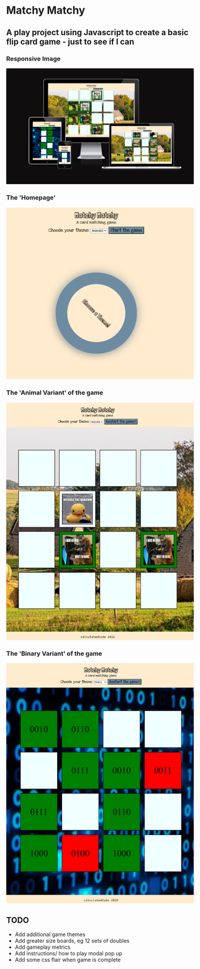 # Matchy Matchy

## A play project using Javascript to create a basic flip card game - just to see if I can

### Responsive Image

![Responsive Image](<assets/images/readme-images/Screenshot 2025-06-17 153842.png>)

### The 'Homepage'

![Homepage](<assets/images/readme-images/Screenshot 2025-06-17 152427.png>)

### The 'Animal Variant' of the game

![Animal game](<assets/images/readme-images/Screenshot 2025-06-17 152450.png>)

### The 'Binary Variant' of the game

![Binary game](<assets/images/readme-images/Screenshot 2025-06-17 152535.png>)

## TODO

- Add additional game themes
- Add greater size boards, eg 12 sets of doubles
- Add gameplay metrics
- Add instructions/ how to play modal pop up
- Add some css flair when game is complete
